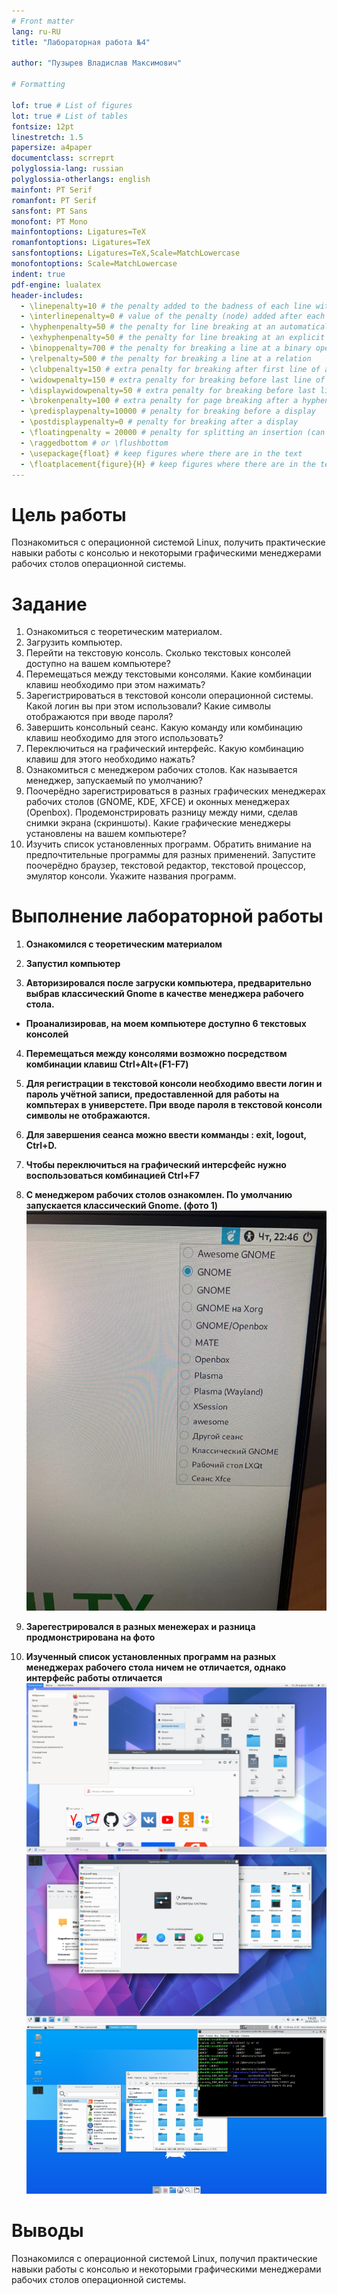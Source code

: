 ```yaml
---
# Front matter
lang: ru-RU
title: "Лабораторная работа №4"

author: "Пузырев Владислав Максимович"

# Formatting

lof: true # List of figures
lot: true # List of tables
fontsize: 12pt
linestretch: 1.5
papersize: a4paper
documentclass: scrreprt
polyglossia-lang: russian
polyglossia-otherlangs: english
mainfont: PT Serif
romanfont: PT Serif
sansfont: PT Sans
monofont: PT Mono
mainfontoptions: Ligatures=TeX
romanfontoptions: Ligatures=TeX
sansfontoptions: Ligatures=TeX,Scale=MatchLowercase
monofontoptions: Scale=MatchLowercase
indent: true
pdf-engine: lualatex
header-includes:
  - \linepenalty=10 # the penalty added to the badness of each line within a paragraph (no associated penalty node) Increasing the value makes tex try to have fewer lines in the paragraph.
  - \interlinepenalty=0 # value of the penalty (node) added after each line of a paragraph.
  - \hyphenpenalty=50 # the penalty for line breaking at an automatically inserted hyphen
  - \exhyphenpenalty=50 # the penalty for line breaking at an explicit hyphen
  - \binoppenalty=700 # the penalty for breaking a line at a binary operator
  - \relpenalty=500 # the penalty for breaking a line at a relation
  - \clubpenalty=150 # extra penalty for breaking after first line of a paragraph
  - \widowpenalty=150 # extra penalty for breaking before last line of a paragraph
  - \displaywidowpenalty=50 # extra penalty for breaking before last line before a display math
  - \brokenpenalty=100 # extra penalty for page breaking after a hyphenated line
  - \predisplaypenalty=10000 # penalty for breaking before a display
  - \postdisplaypenalty=0 # penalty for breaking after a display
  - \floatingpenalty = 20000 # penalty for splitting an insertion (can only be split footnote in standard LaTeX)
  - \raggedbottom # or \flushbottom
  - \usepackage{float} # keep figures where there are in the text
  - \floatplacement{figure}{H} # keep figures where there are in the text
---
```


# Цель работы

Познакомиться с операционной системой Linux, получить практические навыки работы с консолью и некоторыми графическими менеджерами рабочих столов операционной
системы.

# Задание

1. Ознакомиться с теоретическим материалом.
2. Загрузить компьютер.
3. Перейти на текстовую консоль. Сколько текстовых консолей доступно на вашем компьютере?
4. Перемещаться между текстовыми консолями. Какие комбинации клавиш необходимо
при этом нажимать?
5. Зарегистрироваться в текстовой консоли операционной системы. Какой логин вы при
этом использовали? Какие символы отображаются при вводе пароля?
6. Завершить консольный сеанс. Какую команду или комбинацию клавиш необходимо
для этого использовать?
7. Переключиться на графический интерфейс. Какую комбинацию клавиш для этого
необходимо нажать?
8. Ознакомиться с менеджером рабочих столов. Как называется менеджер, запускаемый
по умолчанию?
9. Поочерёдно зарегистрироваться в разных графических менеджерах рабочих столов
(GNOME, KDE, XFCE) и оконных менеджерах (Openbox). Продемонстрировать разницу
между ними, сделав снимки экрана (скриншоты). Какие графические менеджеры
установлены на вашем компьютере?
10. Изучить список установленных программ. Обратить внимание на предпочтительные программы для разных применений. Запустите поочерёдно браузер, текстовой
редактор, текстовой процессор, эмулятор консоли. Укажите названия программ.


# Выполнение лабораторной работы

1. **Ознакомился с теоретическим материалом**

2. **Запустил компьютер**

3. **Авторизировался после загруски компьютера, предварительно выбрав классический Gnome в качестве менеджера рабочего стола.**
  - **Проанализировав, на моем компьютере доступно 6 текстовых консолей**

4. **Перемещаться между консолями возможно посредством комбинации клавиш Ctrl+Alt+(F1-F7)**

5. **Для регистрации в текстовой консоли необходимо ввести логин и пароль учётной записи, предоставленной для работы на компьтерах в универстете. При вводе пароля в текстовой консоли символы не отображаются.**

6. **Для завершения сеанса можно ввести комманды : exit, logout, Ctrl+D.**

7. **Чтобы переключиться на графический интерсфейс нужно воспользоваться комбинацией Ctrl+F7**

8. **С менеджером рабочих столов ознакомлен. По умолчанию запускается классический Gnome. (фото 1)**
![](image/1.jpg)

9. **Зарегестрировался в разных менежерах и разница продмонстрирована на фото**


10. **Изученный список установленных программ на разных менеджерах рабочего стола ничем не отличается, однако интерфейс работы отличается**
![](image/2.png) 
![](image/3.png) 
![](image/4.png) 
# Выводы

Познакомился  с операционной системой Linux, получил практические навыки работы с консолью и некоторыми графическими менеджерами рабочих столов операционной
системы.
